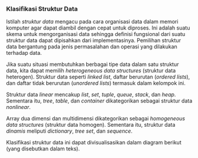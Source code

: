 ### Klasifikasi Struktur Data  
Istilah *struktur data* mengacu pada cara organisasi data dalam memori komputer agar dapat diambil dengan cepat untuk diproses. Ini adalah suatu skema untuk mengorganisasi data sehingga definisi fungsional dari suatu struktur data dapat dipisahkan dari implementasinya. Pemilihan struktur data bergantung pada jenis permasalahan dan operasi yang dilakukan terhadap data.  

Jika suatu situasi membutuhkan berbagai tipe data dalam satu struktur data, kita dapat memilih *heterogeneous data structures* (struktur data heterogen). Struktur data seperti *linked list*, daftar berurutan (*ordered lists*), dan daftar tidak berurutan (*unordered lists*) termasuk dalam kelompok ini.  

Struktur data *linear* mencakup *list*, *set*, *tuple*, *queue*, *stack*, dan *heap*. Sementara itu, *tree*, *table*, dan *container* dikategorikan sebagai struktur data *nonlinear*.  

Array dua dimensi dan multidimensi dikategorikan sebagai *homogeneous data structures* (struktur data homogen). Sementara itu, struktur data *dinamis* meliputi *dictionary*, *tree set*, dan *sequence*.  

Klasifikasi struktur data ini dapat divisualisasikan dalam diagram berikut (yang disebutkan dalam teks).
